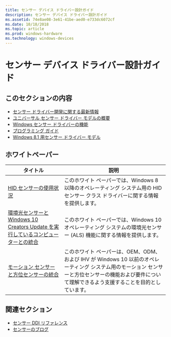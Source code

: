 ```yaml
---
title: センサー デバイス ドライバー設計ガイド
description: センサー デバイス ドライバー設計ガイド
ms.assetid: 74e8ae08-3e61-41be-aed0-e733dc6072cf
ms.date: 10/18/2018
ms.topic: article
ms.prod: windows-hardware
ms.technology: windows-devices
---
```


# <a name="sensor-device-driver-design-guide"></a>センサー デバイス ドライバー設計ガイド


## <a name="in-this-section"></a>このセクションの内容


-   [センサー ドライバー開発に関する最新情報](what-s-new-in-sensors.md)
-   [ユニバーサル センサー ドライバー モデルの概要](overview-of-converged-sensor-driver-model.md)
-   [Windows センサー ドライバーの機能](windows-sensor-driver-features.md)
-   [プログラミング ガイド](programming-guide-v2.md)
-   [Windows 8.1 用センサー ドライバー モデル](sensor-driver-model-for-windows-8-1.md)

## <a name="whitepapers"></a>ホワイトペーパー

| タイトル | 説明 |
| -- | -- |
| [HID センサーの使用状況](https://docs.microsoft.com/windows-hardware/design/whitepapers/hid-sensors-usages) | このホワイト ペーパーでは、Windows 8 以降のオペレーティング システム用の HID センサー クラス ドライバーに関する情報を提供します。 |
| [環境光センサーと Windows 10 Creators Update を実行しているコンピューターとの統合](https://docs.microsoft.com/windows-hardware/design/whitepapers/integrating-ambient-light-sensors-with-computers-running-windows-10-creators-update) | このホワイト ペーパーでは、Windows 10 オペレーティング システムの環境光センサー (ALS) 機能に関する情報を提供します。  |
| [モーション センサーと方位センサーの統合](https://docs.microsoft.com/windows-hardware/design/whitepapers/integrating-motion-and-orientation-sensors) | このホワイト ペーパーは、OEM、ODM、および IHV が Windows 10 以前のオペレーティング システム用のモーション センサーと方位センサーの機能および要件について理解できるよう支援することを目的としています。 |

## <a name="related-sections"></a>関連セクション

-   [センサー DDI リファレンス](https://docs.microsoft.com/windows-hardware/drivers/ddi/content/_sensors/)
-   [センサーのブログ](https://techcommunity.microsoft.com/t5/Microsoft-Sensors-Blog/bg-p/MicrosoftSensorsBlog)

 

 





